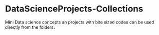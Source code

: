 # DataScienceProjects-Collections
Mini Data science concepts an projects with bite sized codes can be used directly from the folders.
